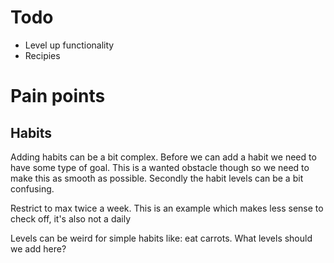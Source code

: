 # Todo

- Level up functionality
- Recipies


# Pain points


## Habits

Adding habits can be a bit complex. Before we can add a habit we need to have some type of goal. This is a wanted obstacle though so we need to make this as smooth as possible.
Secondly the habit levels can be a bit confusing.

Restrict to max twice a week. This is an example which makes less sense to check off, it's also not a daily


Levels can be weird for simple habits like: eat carrots. What levels should we add here?